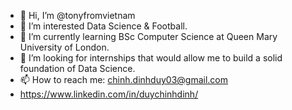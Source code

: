 - 👋 Hi, I’m @tonyfromvietnam
- 👀 I’m interested Data Science & Football.
- 🌱 I’m currently learning BSc Computer Science at Queen Mary University of London.
- 💞️ I’m looking for internships that would allow me to build a solid foundation of Data Science.
- 📫 How to reach me: chinh.dinhduy03@gmail.com
- https://www.linkedin.com/in/duychinhdinh/

<!---
tonyfromvietnam/tonyfromvietnam is a ✨ special ✨ repository because its `README.md` (this file) appears on your GitHub profile.
You can click the Preview link to take a look at your changes.
--->
